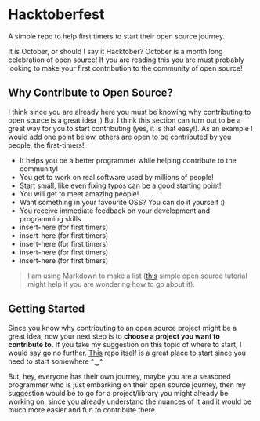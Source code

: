 # Hacktoberfest
A simple repo to help first timers to start their open source journey.

It is October, or should I say it Hacktober? October is a month long celebration of open source! If you are reading this you are must probably looking to make your first contribution to the community of open source!

## Why Contribute to Open Source?
I think since you are already here you must be knowing why contributing to open source is a great idea :) But I think this section can turn out to be a great way for you to start contributing (yes, it is that easy!). As an example I would add one point below, others are open to be contributed by you people, the first-timers! 
* It helps you be a better programmer while helping contribute to the community!
* You get to work on real software used by millions of people!
* Start small, like even fixing typos can be a good starting point!
* You will get to meet amazing people!
* Want something in your favourite OSS? You can do it yourself :)
* You receive immediate feedback on your development and programming skills
* insert-here (for first timers)
* insert-here (for first timers)
* insert-here (for first timers)
* insert-here (for first timers)
* insert-here (for first timers)

> I am using Markdown to make a list ([this](https://www.markdowntutorial.com/) simple open source tutorial might help if you are wondering how to go about it). 


## Getting Started 
Since you know why contributing to an open source project might be a great idea, now your next step is to **choose a project you want to contribute to.**
If you take my suggestion on this topic of where to start, I would say go no further. [This](https://github.com/nitin-singla/hacktoberfest) repo itself is a great place to start since you need to start somewhere ^‿^ 

But, hey, everyone has their own journey, maybe you are a seasoned programmer who is just embarking on their open source journey, then my suggestion would be to go for a project/library you might already be working on, since you already understand the nuances of it and it would be much more easier and fun to contribute there.

